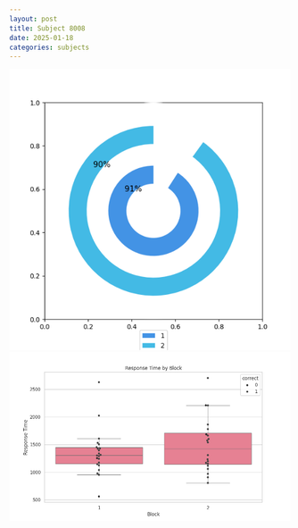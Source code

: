 ```yaml
---
layout: post
title: Subject 8008
date: 2025-01-18
categories: subjects
---
```


![](data/8008/run-14/8008__acc_test.png)
![](data/8008/run-14/8008_rt.png)
